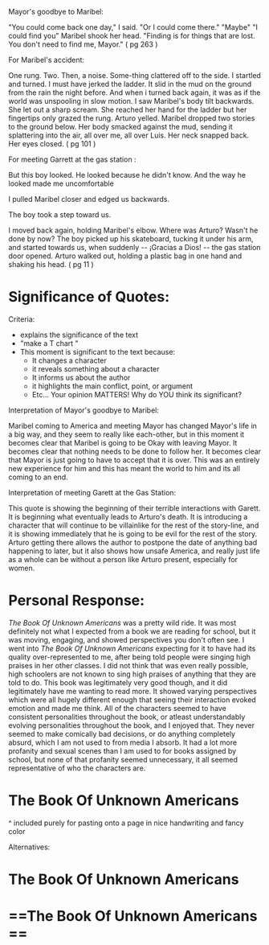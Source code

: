 Mayor's goodbye to Maribel:

"You could come back one day," I said. "Or I could come there." 
"Maybe"
"I could find you"
Maribel shook her head. "Finding is for things that are lost. You don't need to find me, Mayor." ( pg 263 ) 

For Maribel's accident:

One rung. Two. Then, a noise. Some-thing clattered off to the side. I startled and turned. I must have jerked the ladder. It slid in the mud on the ground from the rain the night before. And when i turned back again, it was as if the world was unspooling in slow motion. I saw Maribel's body tilt backwards. She let out a sharp scream. She reached her hand for the ladder but her fingertips only grazed the rung. Arturo yelled. Maribel dropped two stories to the ground below. Her body smacked against the mud, sending it splattering into the air, all over me, all over Luis. Her neck snapped back. Her eyes closed. ( pg 101 )

For meeting Garrett at the gas station : 

But this boy looked. He looked because he didn't know. And the way he looked made me uncomfortable

I pulled Maribel closer and edged us backwards.

The boy took a step toward us.

I moved back again, holding Maribel's elbow. Where was Arturo? Wasn't he done by now? 
The boy picked up his skateboard, tucking it under his arm, and started towards us, when suddenly -- ¡Gracias a Dios! -- the gas station door opened. Arturo walked out, holding a plastic bag in one hand and shaking his head. ( pg 11 )


# Significance of Quotes:
Criteria:
* explains the significance of the text 
* "make a T chart " 
* This moment is significant to the text because:
	* It changes a character
	* it reveals something about a character
	* It informs us about the author
	* it highlights the main conflict, point, or argument
	* Etc... Your opinion MATTERS! Why do YOU think its significant? 


Interpretation of Mayor's goodbye to Maribel:

Maribel coming to America and meeting Mayor has changed Mayor's life in a big way, and they seem to really like each-other, but in this moment it becomes clear that Maribel is going to be Okay with leaving Mayor. It becomes clear that nothing needs to be done to follow her. It becomes clear that Mayor is just going to have to accept that it is over. This was an entirely new experience for him and this has meant the world to him and its all coming to an end. 

Interpretation of meeting Garett at the Gas Station:

This quote is showing the beginning of their terrible interactions with Garett. It is beginning what eventually leads to Arturo's death. It is introducing a character that will continue to be villainlike for the rest of the story-line, and it is showing immediately that he is going to be evil for the rest of the story. Arturo getting there allows the author to postpone the date of anything bad happening to later, but it also shows how unsafe America, and really just life as a whole can be without a person like Arturo present, especially for women. 


# Personal Response:
*The Book Of Unknown Americans* was a pretty wild ride. It was most definitely not what I expected from a book we are reading for school, but it was moving, engaging, and showed perspectives you don't often see. I went into *The Book Of Unknown Americans* expecting for it to have had its quality over-represented to me, after being told people were singing high praises in her other classes. I did not think that was even really possible, high schoolers are not known to sing high praises of anything that they are told to do. This book was legitimately very good though, and it did legitimately have me wanting to read more. It showed varying perspectives which were all hugely different enough that seeing their interaction evoked emotion and made me think.  All of the characters seemed to have consistent personalities throughout the book, or atleast understandably evolving personalities throughout the book, and I enjoyed that. They never seemed to make comically bad decisions, or do anything completely absurd, which I am not used to from media I absorb. It had a lot more profanity and sexual scenes than I am used to for books assigned by school, but none of that profanity seemed unnecessary, it all seemed representative of who the characters are. 

# The Book Of Unknown Americans 


^ included purely for pasting onto a page in nice handwriting and fancy color 

Alternatives:

# __The Book Of Unknown Americans__


# ==The Book Of Unknown Americans ==

